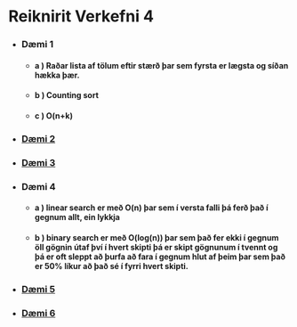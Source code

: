 # Reiknirit Verkefni 4

* ### Dæmi 1
    * #### a ) Raðar lista af tölum eftir stærð þar sem fyrsta er lægsta og síðan hækka þær.
    * #### b ) Counting sort
    * #### c ) O(n+k)
* ### [Dæmi 2](https://github.com/MattiMatt8/Reiknirit_v4/blob/master/skilaverkefni4.py#L3)
* ### [Dæmi 3](https://github.com/MattiMatt8/Reiknirit_v4/blob/master/skilaverkefni4.py#L15)
* ### Dæmi 4
    * #### a ) linear search er með O(n) þar sem í versta falli þá ferð það í gegnum allt, ein lykkja
    * #### b ) binary search er með O(log(n)) þar sem það fer ekki í gegnum öll gögnin útaf því í hvert skipti þá er skipt gögnunum í tvennt og þá er oft sleppt að þurfa að fara í gegnum hlut af þeim þar sem það er 50% líkur að það sé í fyrri hvert skipti.
* ### [Dæmi 5](https://github.com/MattiMatt8/Reiknirit_v4/blob/master/skilaverkefni4.py#L38)
* ### [Dæmi 6](https://github.com/MattiMatt8/Reiknirit_v4/blob/master/skilaverkefni4.py#L77)
